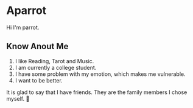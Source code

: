 # Aparrot

Hi I'm parrot.

## Know Anout Me
1. I like Reading, Tarot and Music.
2. I am currently a college student.
3. I have some problem with my emotion, which makes me vulnerable.
4. I want to be better.

It is glad to say that I have friends. They are the family members I chose myself.
💌
